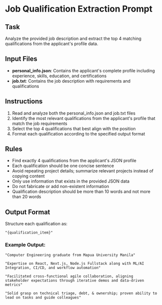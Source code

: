 # Job Qualification Extraction Prompt

## Task
Analyze the provided job description and extract the top 4 matching qualifications from the applicant's profile data.

## Input Files
- **personal_info.json**: Contains the applicant's complete profile including experience, skills, education, and certifications
- **job.txt**: Contains the job description with requirements and qualifications

## Instructions
1. Read and analyze both the personal_info.json and job.txt files
2. Identify the most relevant qualifications from the applicant's profile that match the job requirements
3. Select the top 4 qualifications that best align with the position
4. Format each qualification according to the specified output format

## Rules
- Find exactly 4 qualifications from the applicant's JSON profile
- Each qualification should be one concise sentence
- Avoid repeating project details; summarize relevant projects instead of copying content
- Only use information that exists in the provided JSON data
- Do not fabricate or add non-existent information
- Qualification description should be more than 10 words and not more than 20 words

## Output Format
Structure each qualification as:
```
"{qualification_item}"
```

### Example Output:
```
"Computer Engineering graduate from Mapua University Manila"

"Expertise on React, Next.js, Node.js Fullstack along with ML/AI Integration, CI/CD, and workflow automation"

"Facilitated cross-functional agile collaboration, aligning stakeholder expectations through iterative demos and data-driven metrics"

"Solid grasp on technical triage, debt, & ownership; proven ability to lead on tasks and guide colleagues"
```